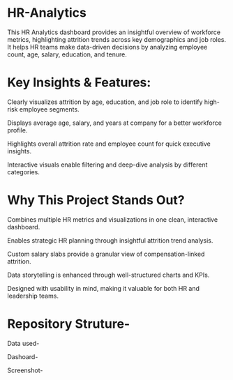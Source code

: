 # HR-Analytics
This HR Analytics dashboard provides an insightful overview of workforce metrics, highlighting attrition trends across key demographics and job roles. It helps HR teams make data-driven decisions by analyzing employee count, age, salary, education, and tenure.

# Key Insights & Features:
Clearly visualizes attrition by age, education, and job role to identify high-risk employee segments.

Displays average age, salary, and years at company for a better workforce profile.

Highlights overall attrition rate and employee count for quick executive insights.

Interactive visuals enable filtering and deep-dive analysis by different categories.


# Why This Project Stands Out?
Combines multiple HR metrics and visualizations in one clean, interactive dashboard.

Enables strategic HR planning through insightful attrition trend analysis.

Custom salary slabs provide a granular view of compensation-linked attrition.

Data storytelling is enhanced through well-structured charts and KPIs.

Designed with usability in mind, making it valuable for both HR and leadership teams.


# Repository Struture-
 Data used-

 Dashoard-

 Screenshot-



